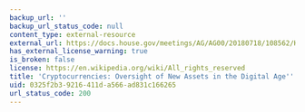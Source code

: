 ```yaml
---
backup_url: ''
backup_url_status_code: null
content_type: external-resource
external_url: https://docs.house.gov/meetings/AG/AG00/20180718/108562/HHRG-115-AG00-Wstate-GenslerG-20180718.pdf
has_external_license_warning: true
is_broken: false
license: https://en.wikipedia.org/wiki/All_rights_reserved
title: 'Cryptocurrencies: Oversight of New Assets in the Digital Age'' (PDF)'
uid: 0325f2b3-9216-411d-a566-ad831c166265
url_status_code: 200
---
```

